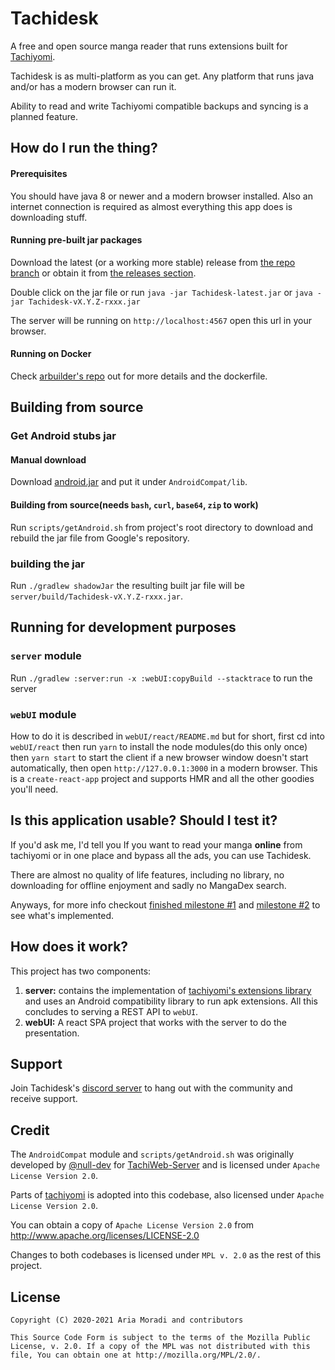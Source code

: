 # Tachidesk
A free and open source manga reader that runs extensions built for [Tachiyomi](https://tachiyomi.org/). 

Tachidesk is as multi-platform as you can get. Any platform that runs java and/or has a modern browser can run it.

Ability to read and write Tachiyomi compatible backups and syncing is a planned feature.

## How do I run the thing?
#### Prerequisites
You should have java 8 or newer and a modern browser installed. Also an internet connection is required as almost everything this app does is downloading stuff. 

#### Running pre-built jar packages
Download the latest (or a working more stable) release from [the repo branch](https://github.com/AriaMoradi/Tachidesk/tree/repo) or obtain it from [the releases section](https://github.com/AriaMoradi/Tachidesk/releases).

Double click on the jar file or run `java -jar Tachidesk-latest.jar` or `java -jar Tachidesk-vX.Y.Z-rxxx.jar`

The server will be running on `http://localhost:4567` open this url in your browser.

#### Running on Docker
Check [arbuilder's repo](https://github.com/arbuilder/Tachidesk-docker) out for more details and the dockerfile.

## Building from source
### Get Android stubs jar
#### Manual download
Download [android.jar](https://raw.githubusercontent.com/AriaMoradi/Tachidesk/android-jar/android.jar) and put it under `AndroidCompat/lib`.
#### Building from source(needs `bash`, `curl`, `base64`, `zip` to work)
Run `scripts/getAndroid.sh` from project's root directory to download and rebuild the jar file from Google's repository.
### building the jar
Run `./gradlew shadowJar` the resulting built jar file will be `server/build/Tachidesk-vX.Y.Z-rxxx.jar`.
## Running for development purposes
### `server` module
Run `./gradlew :server:run -x :webUI:copyBuild --stacktrace` to run the server
### `webUI` module
How to do it is described in `webUI/react/README.md` but for short,
 first cd into `webUI/react` then run `yarn` to install the node modules(do this only once)
 then `yarn start` to start the client if a new browser window doesn't start automatically,
 then open `http://127.0.0.1:3000` in a modern browser. This is a `create-react-app` project
 and supports HMR and all the other goodies you'll need.

## Is this application usable? Should I test it?
If you'd ask me, I'd tell you If you want to read your manga **online** from tachiyomi or in one place and bypass all the ads, you can use Tachidesk.

There are almost no quality of life features, including no library, no downloading for offline enjoyment and sadly no MangaDex search.

Anyways, for more info checkout [finished milestone #1](https://github.com/AriaMoradi/Tachidesk/issues/2) and [milestone #2](https://github.com/AriaMoradi/Tachidesk/projects/1) to see what's implemented.

## How does it work?
This project has two components: 
1. **server:** contains the implementation of [tachiyomi's extensions library](https://github.com/tachiyomiorg/extensions-lib) and uses an Android compatibility library to run apk extensions. All this concludes to serving a REST API to `webUI`.
2. **webUI:** A react SPA project that works with the server to do the presentation.

## Support
Join Tachidesk's [discord server](https://discord.gg/wgPyb7hE5d) to hang out with the community and receive support.

## Credit
The `AndroidCompat` module and `scripts/getAndroid.sh` was originally developed by [@null-dev](https://github.com/null-dev) for [TachiWeb-Server](https://github.com/Tachiweb/TachiWeb-server) and is licensed under `Apache License Version 2.0`.

Parts of [tachiyomi](https://github.com/tachiyomiorg/tachiyomi) is adopted into this codebase, also licensed under `Apache License Version 2.0`.

You can obtain a copy of `Apache License Version 2.0` from  http://www.apache.org/licenses/LICENSE-2.0

Changes to both codebases is licensed under `MPL v. 2.0` as the rest of this project.

## License

    Copyright (C) 2020-2021 Aria Moradi and contributors

    This Source Code Form is subject to the terms of the Mozilla Public
    License, v. 2.0. If a copy of the MPL was not distributed with this
    file, You can obtain one at http://mozilla.org/MPL/2.0/.
